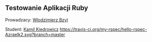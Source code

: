 ## Testowanie Aplikacji Ruby

Prowadzacy: [Wlodzimierz Bzyl](https://github.com/wbzyl)

Student: [Kamil Kiedrowicz](https://github.com/Azraelk2)
https://travis-ci.org/my-rspec/hello-rspec-Azraelk2.svg?branch=master
